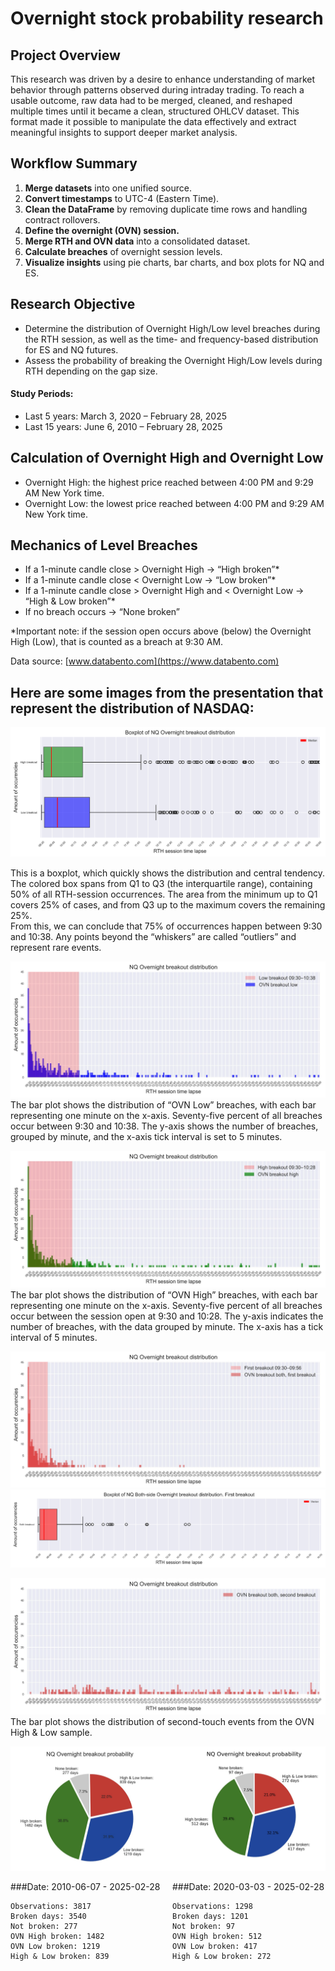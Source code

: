 # Overnight stock probability research

## Project Overview
This research was driven by a desire to enhance understanding of market behavior through patterns observed during intraday trading. To reach a usable outcome, raw data had to be merged, cleaned, and reshaped multiple times until it became a clean, structured OHLCV dataset. This format made it possible to manipulate the data effectively and extract meaningful insights to support deeper market analysis.

## Workflow Summary
1. **Merge datasets** into one unified source.
2. **Convert timestamps** to UTC-4 (Eastern Time).
3. **Clean the DataFrame** by removing duplicate time rows and handling contract rollovers.
4. **Define the overnight (OVN) session.**
5. **Merge RTH and OVN data** into a consolidated dataset.
6. **Calculate breaches** of overnight session levels.
7. **Visualize insights** using pie charts, bar charts, and box plots for NQ and ES.

## Research Objective
  - Determine the distribution of Overnight High/Low level breaches during the RTH session, as well as the time- and frequency-based distribution for ES and NQ futures.
  - Assess the probability of breaking the Overnight High/Low levels during RTH depending on the gap size. 

#### Study Periods:
  - Last 5 years: March 3, 2020 – February 28, 2025
  - Last 15 years: June 6, 2010 – February 28, 2025

## Calculation of Overnight High and Overnight Low

  - Overnight High: the highest price reached between 4:00 PM and 9:29 AM New York time.
  - Overnight Low: the lowest price reached between 4:00 PM and 9:29 AM New York time.

## Mechanics of Level Breaches

  - If a 1-minute candle close > Overnight High → “High broken”*
  - If a 1-minute candle close < Overnight Low → “Low broken”*
  - If a 1-minute candle close > Overnight High and < Overnight Low → “High & Low broken”*
  - If no breach occurs → “None broken”
    
*Important note: if the session open occurs above (below) the Overnight High (Low), that is counted as a breach at 9:30 AM.

Data source: [www.databento.com](https://www.databento.com)

## Here are some images from the presentation that represent the distribution of NASDAQ: 

![Project screenshot](src/img/Picture%201.png)

This is a boxplot, which quickly shows the distribution and central tendency. The colored box spans from Q1 to Q3 (the interquartile range),
containing 50% of all RTH-session occurrences. The area from the minimum up to Q1 covers 25% of cases, and from Q3 up to the maximum
covers the remaining 25%.
<br>From this, we can conclude that 75% of occurrences happen between 9:30 and 10:38. Any points beyond the “whiskers” are called “outliers”
and represent rare events.</br>

![Project screenshot](src/img/Picture%202.png)
The bar plot shows the distribution of “OVN Low” breaches, with each bar representing one minute on the x-axis. Seventy-five percent of all breaches occur between 9:30 and 10:38. The y-axis shows the number of breaches, grouped by minute, and the x-axis tick interval is set to 5 minutes.

![Project screenshot](src/img/Picture%203.png)
The bar plot shows the distribution of “OVN High” breaches, with each bar representing one minute on the x-axis. Seventy-five percent of all breaches occur between the session open at 9:30 and 10:28. The y-axis indicates the number of breaches, with the data grouped by minute. The x-axis has a tick interval of 5 minutes.

![Project screenshot](src/img/Picture%204.png)
![Project screenshot](src/img/Picture%205.png)

![Project screenshot](src/img/Picture%206.png)
The bar plot shows the distribution of second-touch events from the OVN High & Low sample.

![Project screenshot](src/img/Picture%207.png)


<div style="display: flex;">
  <div style="flex: 1; padding-right: 1em;">
    ###Date: 2010-06-07 - 2025-02-28

    Observations: 3817
    Broken days: 3540
    Not broken: 277
    OVN High broken: 1482
    OVN Low broken: 1219
    High & Low broken: 839
  </div>
  <div style="flex: 1;">
    ###Date: 2020-03-03 - 2025-02-28

    Observations: 1298
    Broken days: 1201
    Not broken: 97
    OVN High broken: 512
    OVN Low broken: 417
    High & Low broken: 272
  </div>
</div>